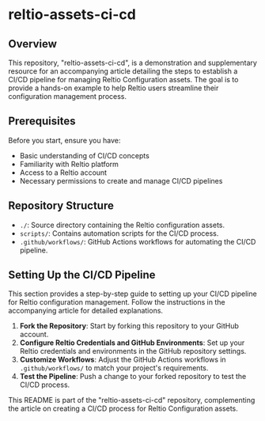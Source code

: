 # reltio-assets-ci-cd

## Overview
This repository, "reltio-assets-ci-cd", is a demonstration and supplementary resource for an accompanying article detailing the steps to establish a CI/CD pipeline for managing Reltio Configuration assets. The goal is to provide a hands-on example to help Reltio users streamline their configuration management process.

## Prerequisites
Before you start, ensure you have:
- Basic understanding of CI/CD concepts
- Familiarity with Reltio platform
- Access to a Reltio account
- Necessary permissions to create and manage CI/CD pipelines

## Repository Structure
- `./`: Source directory containing the Reltio configuration assets.
- `scripts/`: Contains automation scripts for the CI/CD process.
- `.github/workflows/`: GitHub Actions workflows for automating the CI/CD pipeline.

## Setting Up the CI/CD Pipeline
This section provides a step-by-step guide to setting up your CI/CD pipeline for Reltio configuration management. Follow the instructions in the accompanying article for detailed explanations.

1. **Fork the Repository**: Start by forking this repository to your GitHub account.
2. **Configure Reltio Credentials and GitHub Environments**: Set up your Reltio credentials and environments in the GitHub repository settings.
3. **Customize Workflows**: Adjust the GitHub Actions workflows in `.github/workflows/` to match your project's requirements.
4. **Test the Pipeline**: Push a change to your forked repository to test the CI/CD process.

This README is part of the "reltio-assets-ci-cd" repository, complementing the article on creating a CI/CD process for Reltio Configuration assets.
